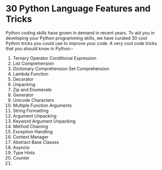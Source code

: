 # 30 Python Language Features and Tricks

Python coding skills have grown in demand in recent years. To aid you in developing your Python programming skills, we have curated 30 cool Python tricks you could use to improve your code.  A very cool code tricks that you should know in Python:-
1. Ternary Operator Conditional Expression
2. List Comprehension
3. Dictionary Comprehension
Set Comprehension
4. Lambda Function
5. Decorator
6. Unpacking
7. Zip and Enumerate
8. Generator
9.  Unicode Characters
10. Multiple Function Arguments
11. String Formatting
12. Argument Unpacking
15. Keyword Argument Unpacking
16. Method Chaining
17. Exception Handling
18. Context Manager
19. Abstract Base Classes
20. Asyncio
21. Type Hints
22. Counter
23. 
